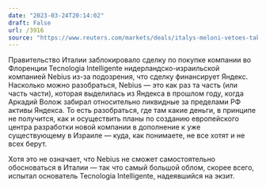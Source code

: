 ```yaml
---
date: "2023-03-24T20:14:02"
draft: False
url: /3916
source: "https://www.reuters.com/markets/deals/italys-meloni-vetoes-takeover-deal-involving-russia-tech-giant-yandex-2023-03-23/"
---
```


Правительство Италии заблокировало сделку по покупке компании во Флоренции Tecnologia Intelligente нидерландско-израильской компанией Nebius из-за подозрения, что сделку финансирует Яндекс. Насколько можно разобраться, Nebius — это как раз та часть (или часть части), которая выделилась из Яндекса в прошлом году, когда Аркадий Волож забирал относительно ликвидные за пределами РФ активы Яндекса. То есть разобраться, где там какие деньги, в принципе не получится, как и осуществить планы по созданию европейского центра разработки новой компании в дополнение к уже существующему в Израиле — куда, как понимаете, не все хотят и не всех берут.

Хотя это не означает, что Nebius не сможет самостоятельно обосноваться в Италии — так что самый большой облом, скорее всего, испытал основатель Tecnologia Intelligente, надеявшийся на экзит.
